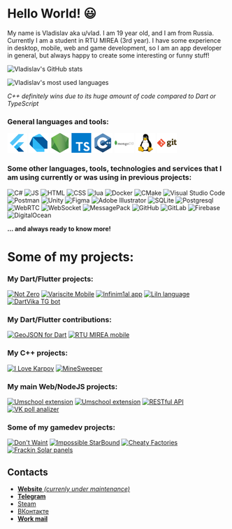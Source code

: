 # Hello World! 😃

My name is Vladislav aka u/vlad. I am 19 year old, and I am from Russia. Currently I am a student in RTU MIREA (3rd year). I have some experience in desktop, mobile, web and game development, so I am an app developer in general, but always happy to create some interesting or funny stuff!

![Vladislav's GitHub stats](https://github-readme-stats.vercel.app/api?username=uslashvlad&show_icons=true&theme=radical)

![Vladislav's most used languages](https://github-readme-stats.vercel.app/api/top-langs/?username=uslashvlad&theme=radical)

_C++ definitely wins due to its huge amount of code compared to Dart or TypeScript_

### General languages and tools:

[<img src="https://raw.githubusercontent.com/github/explore/cebd63002168a05a6a642f309227eefeccd92950/topics/flutter/flutter.png" width="45">](https://github.com/topics/flutter)
[<img src="https://raw.githubusercontent.com/github/explore/80688e429a7d4ef2fca1e82350fe8e3517d3494d/topics/dart/dart.png" width="45">](https://github.com/topics/dart)
[<img src="https://raw.githubusercontent.com/github/explore/80688e429a7d4ef2fca1e82350fe8e3517d3494d/topics/nodejs/nodejs.png" width="45">](https://github.com/topics/nodejs)
[<img src="https://raw.githubusercontent.com/github/explore/80688e429a7d4ef2fca1e82350fe8e3517d3494d/topics/typescript/typescript.png" width="45">](https://github.com/topics/typescript)
[<img src="https://raw.githubusercontent.com/github/explore/80688e429a7d4ef2fca1e82350fe8e3517d3494d/topics/cpp/cpp.png" width="45">](https://github.com/topics/cpp)
[<img src="https://raw.githubusercontent.com/github/explore/80688e429a7d4ef2fca1e82350fe8e3517d3494d/topics/mongodb/mongodb.png" width="45">](https://github.com/topics/mongodb)
[<img src="https://raw.githubusercontent.com/github/explore/80688e429a7d4ef2fca1e82350fe8e3517d3494d/topics/linux/linux.png" width="45">](https://github.com/topics/linux)
[<img src="https://raw.githubusercontent.com/github/explore/80688e429a7d4ef2fca1e82350fe8e3517d3494d/topics/git/git.png" width="45">](https://github.com/topics/git)

### Some other languages, tools, technologies and services that I am using currently or was using in previous projects:

![C#](https://img.shields.io/badge/C%23-orange?style=flat-square&logoColor=white&logo=c-sharp)
![JS](https://img.shields.io/badge/JavaScript-orange?style=flat-square&logoColor=white&logo=javascript)
![HTML](https://img.shields.io/badge/HTML-orange?style=flat-square&logoColor=white&logo=html5)
![CSS](https://img.shields.io/badge/CSS-orange?style=flat-square&logoColor=white&logo=css3)
![lua](https://img.shields.io/badge/lua-orange?style=flat-square&logoColor=white&logo=lua)
![Docker](https://img.shields.io/badge/Docker-blueviolet?style=flat-square&logoColor=white&logo=docker)
![CMake](https://img.shields.io/badge/CMake-blueviolet?style=flat-square&logoColor=white&logo=cmake)
![Visual Studio Code](https://img.shields.io/badge/Visual_Studio_Code-blueviolet?style=flat-square&logoColor=white&logo=visual-studio-code)
![Postman](https://img.shields.io/badge/Postman-blueviolet?style=flat-square&logoColor=white&logo=postman)
![Unity](https://img.shields.io/badge/Unity-blueviolet?style=flat-square&logoColor=white&logo=unity)
![Figma](https://img.shields.io/badge/Figma-blueviolet?style=flat-square&logoColor=white&logo=figma)
![Adobe Illustrator](https://img.shields.io/badge/Adobe_Illustrator-blueviolet?style=flat-square&logoColor=white&logo=adobe-illustrator)
![SQLite](https://img.shields.io/badge/SQLite-blue?style=flat-square&logoColor=white&logo=sqlite)
![Postgresql](https://img.shields.io/badge/Postgresql-blue?style=flat-square&logoColor=white&logo=postgresql)
![WebRTC](https://img.shields.io/badge/WebRTC-blue?style=flat-square&logoColor=white&logo=webrtc)
![WebSocket](https://img.shields.io/badge/WebSocket-blue?style=flat-square&logoColor=white&logo=socket.io)
![MessagePack](https://img.shields.io/badge/MessagePack-blue?style=flat-square&logoColor=white&logo=json)
![GitHub](https://img.shields.io/badge/GitHub-yellow?style=flat-square&logoColor=white&logo=github)
![GitLab](https://img.shields.io/badge/GitLab-yellow?style=flat-square&logoColor=white&logo=gitlab)
![Firebase](https://img.shields.io/badge/Firebase-yellow?style=flat-square&logoColor=white&logo=firebase)
![DigitalOcean](https://img.shields.io/badge/DigitalOcean-yellow?style=flat-square&logoColor=white&logo=digitalocean)

**... and always ready to know more!**

# Some of my projects:

### My Dart/Flutter projects:

[![Not Zero](https://github-readme-stats.vercel.app/api/pin/?username=debils-tech&repo=not_zero&theme=radical)](https://github.com/debils-tech/not_zero)
[![Variscite Mobile](https://github-readme-stats.vercel.app/api/pin/?username=uslashvlad&repo=variscite_mobile&theme=radical)](https://github.com/uSlashVlad/variscite_mobile)
[![Infinim1al app](https://github-readme-stats.vercel.app/api/pin/?username=uslashvlad&repo=infinimal&theme=radical)](https://github.com/uSlashVlad/infinimal)
[![LiIn language](https://github-readme-stats.vercel.app/api/pin/?username=uslashvlad&repo=liin_lang&theme=radical)](https://github.com/uSlashVlad/liin_lang)
[![DartVika TG bot](https://github-readme-stats.vercel.app/api/pin/?username=uslashvlad&repo=dartvika&theme=radical)](https://github.com/uSlashVlad/dartvika)

### My Dart/Flutter contributions:

[![GeoJSON for Dart](https://github-readme-stats.vercel.app/api/pin/?username=chuyentt&repo=geojson_vi&theme=radical)](https://github.com/chuyentt/geojson_vi)
[![RTU MIREA mobile](https://github-readme-stats.vercel.app/api/pin/?username=mirea-ninja&repo=rtu-mirea-mobile&theme=radical)](https://github.com/mirea-ninja/rtu-mirea-mobile)

### My C++ projects:

[![I Love Karpov](https://github-readme-stats.vercel.app/api/pin/?username=uslashvlad&repo=i-love-karpov&theme=radical)](https://github.com/uslashvlad/i-love-karpov)
[![MineSweeper](https://github-readme-stats.vercel.app/api/pin/?username=uslashvlad&repo=minesweeper&theme=radical)](https://github.com/uslashvlad/minesweeper)

### My main Web/NodeJS projects:

[![Umschool extension](https://github-readme-stats.vercel.app/api/pin/?username=uSlashVlad&repo=variscite_api&theme=radical)](https://github.com/uSlashVlad/variscite_api)
[![Umschool extension](https://github-readme-stats.vercel.app/api/pin/?username=uSlashVlad&repo=umschool-extension&theme=radical)](https://github.com/uSlashVlad/umschool-extension)
[![RESTful API](https://github-readme-stats.vercel.app/api/pin/?username=uSlashVlad&repo=vidback&theme=radical)](https://github.com/uSlashVlad/vidback)
[![VK poll analizer](https://github-readme-stats.vercel.app/api/pin/?username=uSlashVlad&repo=vk-poll-analizer&theme=radical)](https://github.com/uSlashVlad/vk-poll-analizer)

### Some of my gamedev projects:

[![Don't Waint](https://github-readme-stats.vercel.app/api/pin/?username=uSlashVlad&repo=Dont-Wait&theme=radical)](https://github.com/uSlashVlad/Dont-Wait)
[![Impossible StarBound](https://github-readme-stats.vercel.app/api/pin/?username=uSlashVlad&repo=sb-impossible-starbound&theme=radical)](https://github.com/uSlashVlad/sb-impossible-starbound)
[![Cheaty Factories](https://github-readme-stats.vercel.app/api/pin/?username=uSlashVlad&repo=sb-cheaty-factories&theme=radical)](https://github.com/uSlashVlad/sb-cheaty-factories)
[![Frackin Solar panels](https://github-readme-stats.vercel.app/api/pin/?username=uSlashVlad&repo=sb-solar-panels&theme=radical)](https://github.com/uSlashVlad/sb-solar-panels)

## **Contacts**

- [**Website** _(currenly under maintenance)_](https://debils.tech)
- [**Telegram**](https://t.me/uslashvlad)
- [Steam](https://steamcommunity.com/id/uslashvlad)
- [ВКонтакте](https://vk.com/uslashvlad)
- [**Work mail**](mailto:debils.technologies@gmail.com)
